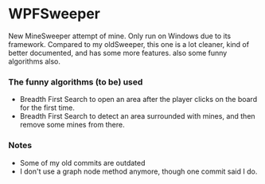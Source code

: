 # WPFSweeper
New MineSweeper attempt of mine.
Only run on Windows due to its framework.
Compared to my oldSweeper, this one is a lot cleaner, kind of better documented, and has some more features.
also some funny algorithms also.

### The funny algorithms (to be) used
* Breadth First Search to open an area after the player clicks on the board for the first time.
* Breadth First Search to detect an area surrounded with mines, and then remove some mines from there.
### Notes
* Some of my old commits are outdated
* I don't use a graph node method anymore, though one commit said I do.
